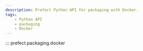 ```yaml
---
description: Prefect Python API for packaging with Docker. 
tags:
    - Python API
    - packaging
    - Docker
---
```


::: prefect.packaging.docker

